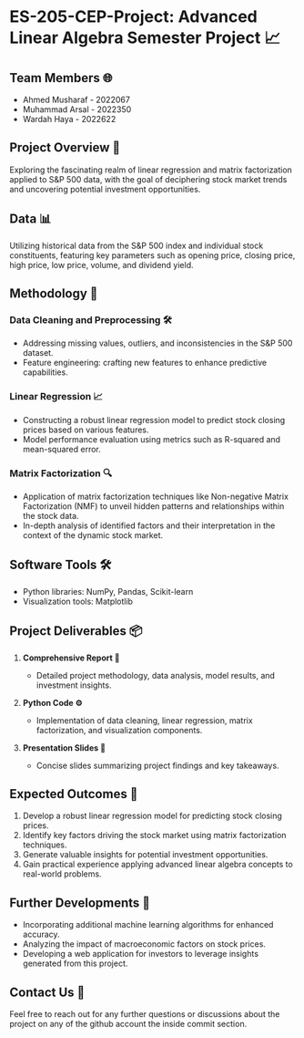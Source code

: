 # ES-205-CEP-Project: Advanced Linear Algebra Semester Project 📈

## Team Members 🌐
- Ahmed Musharaf - 2022067
- Muhammad Arsal - 2022350
- Wardah Haya - 2022622

## Project Overview 🚀
Exploring the fascinating realm of linear regression and matrix factorization applied to S&P 500 data, with the goal of deciphering stock market trends and uncovering potential investment opportunities.

## Data 📊
Utilizing historical data from the S&P 500 index and individual stock constituents, featuring key parameters such as opening price, closing price, high price, low price, volume, and dividend yield.

## Methodology 📑
### Data Cleaning and Preprocessing 🛠️
- Addressing missing values, outliers, and inconsistencies in the S&P 500 dataset.
- Feature engineering: crafting new features to enhance predictive capabilities.

### Linear Regression 📈
- Constructing a robust linear regression model to predict stock closing prices based on various features.
- Model performance evaluation using metrics such as R-squared and mean-squared error.

### Matrix Factorization 🔍
- Application of matrix factorization techniques like Non-negative Matrix Factorization (NMF) to unveil hidden patterns and relationships within the stock data.
- In-depth analysis of identified factors and their interpretation in the context of the dynamic stock market.

## Software Tools 🛠️
- Python libraries: NumPy, Pandas, Scikit-learn
- Visualization tools: Matplotlib

## Project Deliverables 📦
1. **Comprehensive Report 📄**
   - Detailed project methodology, data analysis, model results, and investment insights.

2. **Python Code ⚙️**
   - Implementation of data cleaning, linear regression, matrix factorization, and visualization components.

3. **Presentation Slides 🎤**
   - Concise slides summarizing project findings and key takeaways.

## Expected Outcomes 🎯
1. Develop a robust linear regression model for predicting stock closing prices.
2. Identify key factors driving the stock market using matrix factorization techniques.
3. Generate valuable insights for potential investment opportunities.
4. Gain practical experience applying advanced linear algebra concepts to real-world problems.

## Further Developments 🚧
- Incorporating additional machine learning algorithms for enhanced accuracy.
- Analyzing the impact of macroeconomic factors on stock prices.
- Developing a web application for investors to leverage insights generated from this project.

## Contact Us 📧
Feel free to reach out for any further questions or discussions about the project on any of the github account the inside commit section.


